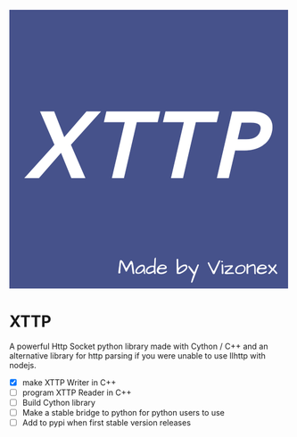 ![alt-text](https://github.com/Vizonex/XTTP/blob/main/XTTP.png)
# XTTP
A powerful Http Socket python library made with Cython / C++ and an alternative library for http parsing if you were unable to use llhttp with nodejs. 


- [x] make XTTP Writer in C++
- [ ] program XTTP Reader in C++
- [ ] Build Cython library 
- [ ] Make a stable bridge to python for python users to use
- [ ] Add to pypi when first stable version releases 
